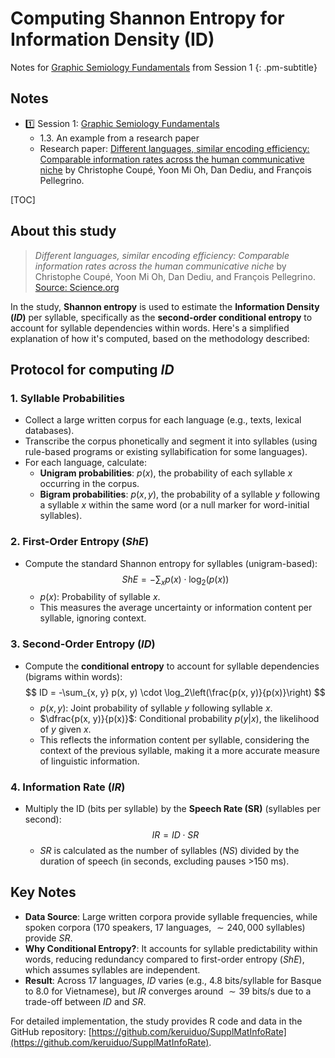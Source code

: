 # Computing Shannon Entropy for Information Density (ID)

Notes for [Graphic Semiology Fundamentals](session_1_a.md) from Session 1
{: .pm-subtitle}



## Notes

- 1️⃣ Session 1: [Graphic Semiology Fundamentals](session_1_a.md) 
  - <span class="font-heading sm:text-lg">1.3. An example from a research paper</span>
  - Research paper: [Different languages, similar encoding efficiency: Comparable information rates across the human communicative niche](https://www.science.org/doi/10.1126/sciadv.aaw2594) by Christophe Coupé, Yoon Mi Oh, Dan Dediu, and François Pellegrino.


[TOC]

## About this study


>  *Different languages, similar encoding efficiency: Comparable information rates across the human communicative niche* by Christophe Coupé, Yoon Mi Oh, Dan Dediu, and François Pellegrino.<br>[Source: Science.org](https://www.science.org/doi/10.1126/sciadv.aaw2594)

In the study, **Shannon entropy** is used to estimate the **Information Density ($ID$)** per syllable, specifically as the **second-order conditional entropy** to account for syllable dependencies within words. Here's a simplified explanation of how it's computed, based on the methodology described:




## Protocol for computing $ID$


### 1. Syllable Probabilities
   - Collect a large written corpus for each language (e.g., texts, lexical databases).
   - Transcribe the corpus phonetically and segment it into syllables (using rule-based programs or existing syllabification for some languages).
   - For each language, calculate:
     - **Unigram probabilities**: $p(x)$, the probability of each syllable $x$ occurring in the corpus.
     - **Bigram probabilities**: $p(x, y)$, the probability of a syllable $y$ following a syllable $x$ within the same word (or a null marker for word-initial syllables).

### 2. First-Order Entropy ($ShE$)
   - Compute the standard Shannon entropy for syllables (unigram-based):
     $$
     ShE = -\sum_{x} p(x) \cdot \log_2(p(x))
     $$
     - $p(x)$: Probability of syllable $x$.
     - This measures the average uncertainty or information content per syllable, ignoring context.

### 3. Second-Order Entropy ($ID$)
   - Compute the **conditional entropy** to account for syllable dependencies (bigrams within words):
     $$
     ID = -\sum_{x, y} p(x, y) \cdot \log_2\left(\frac{p(x, y)}{p(x)}\right)
     $$
     - $p(x, y)$: Joint probability of syllable $y$ following syllable $x$.
     - $\dfrac{p(x, y)}{p(x)}$: Conditional probability $p(y|x)$, the likelihood of $y$ given $x$.
     - This reflects the information content per syllable, considering the context of the previous syllable, making it a more accurate measure of linguistic information.

### 4. Information Rate ($IR$)
   - Multiply the ID (bits per syllable) by the **Speech Rate (SR)** (syllables per second):
     $$
     IR = ID \cdot SR
     $$
     - $SR$ is calculated as the number of syllables ($NS$) divided by the duration of speech (in seconds, excluding pauses >$150$ ms).



## Key Notes
- **Data Source**: Large written corpora provide syllable frequencies, while spoken corpora ($170$ speakers, $17$ languages, $\sim 240,000$ syllables) provide $SR$.
- **Why Conditional Entropy?**: It accounts for syllable predictability within words, reducing redundancy compared to first-order entropy ($ShE$), which assumes syllables are independent.
- **Result**: Across $17$ languages, $ID$ varies (e.g., $4.8$ bits/syllable for Basque to $8.0$ for Vietnamese), but $IR$ converges around $\sim 39$ bits/s due to a trade-off between $ID$ and $SR$.

For detailed implementation, the study provides R code and data in the GitHub repository: [https://github.com/keruiduo/SupplMatInfoRate](https://github.com/keruiduo/SupplMatInfoRate).

